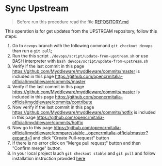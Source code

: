 # Sync Upstream

> Before run this procedure read the file [REPOSITORY.md](REPOSITORY.md)

This operation is for get updates from the UPSTREAM repository, follow this steps:

1. Go to `devops` branch with the following command `git checkout devops` than run a `git pull`;
2. Run the this script `./devops/script/update-from-upstream.sh` or use BASH interpreter with `bash devops/script/update-from-upstream.sh`
3. Verify if the last commit in this page <https://github.com/Myddleware/myddleware/commits/master> is included in this page <https://github.com/opencrmitalia-official/myddleware/commits/master>
4. Verify if the last commit in this page <https://github.com/Myddleware/myddleware/commits/master> is included in this page <https://github.com/opencrmitalia-official/myddleware/commits/contribute>
5. Now verify if the last commit in this page <https://github.com/Myddleware/myddleware/commits/hotfix> is included in this page <https://github.com/opencrmitalia-official/myddleware/commits/hotfix>
6. Now go to this page <https://github.com/opencrmitalia-official/myddleware/compare/stable...opencrmitalia-official:master?expand=1> and click "Create Pull-request" button
7. If there is no error click on "Merge pull request" button and then "Confirm merge" button.
8. In your local project lauch `git checkout stable` and `git pull` and follow installation instruction provided [here](DEVELOPMENT.md)
